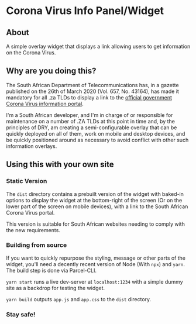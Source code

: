 # Corona Virus Info Panel/Widget

## About

A simple overlay widget that displays a link allowing users to get information on the Corona Virus.

## Why are you doing this?

The South African Department of Telecommunications has, in a gazette published on
the 26th of March 2020 (Vol. 657, No. 43164), has made it mandatory for all .za
TLDs to display a link to the [official government Corona Virus information portal](https://sacoronavirus.co.za/).

I'm a South African developer, and I'm in charge of or responsible for maintenance on a number of .ZA TLDs at this point in time and, by the principles of DRY,
am creating a semi-configurable overlay that can be quickly deployed on all of them, work on mobile and desktop devices,
and be quickly positioned around as necessary to avoid conflict with other such information overlays.

## Using this with your own site

### Static Version

The `dist` directory contains a prebuilt version of the widget with baked-in options to display the widget at the bottom-right of the screen (Or on the lower part of the screen on mobile devices), with a link to the South African Corona Virus portal.

This version is suitable for South African websites needing to comply with the new requirements.

### Building from source

If you want to quickly repurpose the styling, message or other parts of the widget, you'll need a decently recent version of Node (With `npx`) and `yarn`.
The build step is done via Parcel-CLI.

`yarn start` runs a live dev-server at `localhost:1234` with a simple dummy site as a backdrop for testing the widget.

`yarn build` outputs `app.js` and `app.css` to the `dist` directory.

### Stay safe!
